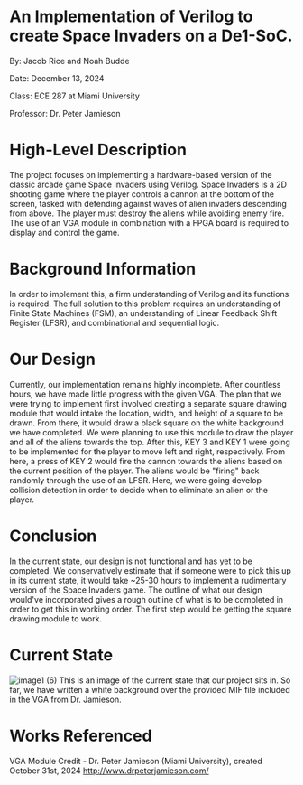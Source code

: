 # An Implementation of Verilog to create Space Invaders on a De1-SoC. 

By: Jacob Rice and Noah Budde

Date: December 13, 2024

Class: ECE 287 at Miami University

Professor: Dr. Peter Jamieson


# High-Level Description
  The project focuses on implementing a hardware-based version of the classic arcade game Space Invaders using Verilog. Space Invaders is a 2D shooting game where the player controls a cannon at the bottom of the screen, tasked with defending against waves of alien invaders descending from above. The player must destroy the aliens while avoiding enemy fire. The use of an VGA module in combination with a FPGA board is required to display and control the game. 

# Background Information
  In order to implement this, a firm understanding of Verilog and its functions is required. The full solution to this problem requires an understanding of Finite State Machines (FSM), an understanding of Linear Feedback Shift Register (LFSR), and combinational and sequential logic.  
# Our Design
  Currently, our implementation remains highly incomplete. After countless hours, we have made little progress with the given VGA. The plan that we were trying to implement first involved creating a separate square drawing module that would intake the location, width, and height of a square to be drawn. From there, it would draw a black square on the white background we have completed. We were planning to use this module to draw the player and all of the aliens towards the top. After this, KEY 3 and KEY 1 were going to be implemented for the player to move left and right, respectively. From here, a press of KEY 2 would fire the cannon towards the aliens based on the current position of the player. The aliens would be "firing" back randomly through the use of an LFSR. Here, we were going develop collision detection in order to decide when to eliminate an alien or the player. 
  
# Conclusion
  In the current state, our design is not functional and has yet to be completed. We conservatively estimate that if someone were to pick this up in its current state, it would take ~25-30 hours to implement a rudimentary version of the Space Invaders game. The outline of what our design would've incorporated gives a rough outline of what is to be completed in order to get this in working order. The first step would be getting the square drawing module to work. 
# Current State
![image1 (6)](https://github.com/user-attachments/assets/ad49c1ee-c407-447b-8ad9-a6fa63488414)
This is an image of the current state that our project sits in. So far, we have written a white background over the provided MIF file included in the VGA from Dr. Jamieson. 
# Works Referenced
VGA Module Credit - Dr. Peter Jamieson (Miami University), created October 31st, 2024 
http://www.drpeterjamieson.com/

